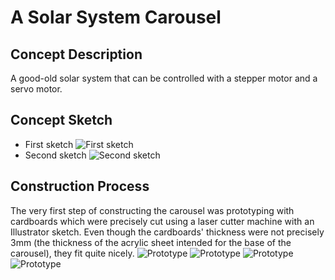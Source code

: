 # A Solar System Carousel
## Concept Description
A good-old solar system that can be controlled with a stepper motor and a servo motor.

## Concept Sketch

- First sketch
![First sketch](https://raw.githubusercontent.com/vtn238/machineLab/master/midterm/midterm-sketch.jpg)
- Second sketch
![Second sketch](https://raw.githubusercontent.com/vtn238/machineLab/master/midterm/midterm-sktech2.jpg)

## Construction Process
The very first step of constructing the carousel was prototyping with cardboards which were precisely cut using a laser cutter machine with an Illustrator sketch. Even though the cardboards' thickness were not precisely 3mm (the thickness of the acrylic sheet intended for the base of the carousel), they fit quite nicely.
![Prototype](https://raw.githubusercontent.com/vtn238/machineLab/master/midterm/prototype_3.jpg)
![Prototype](https://raw.githubusercontent.com/vtn238/machineLab/master/midterm/prototype_1.jpg)
![Prototype](https://raw.githubusercontent.com/vtn238/machineLab/master/midterm/prototype_2.jpg)
![Prototype](https://raw.githubusercontent.com/vtn238/machineLab/master/midterm/prototype_4.jpg)

